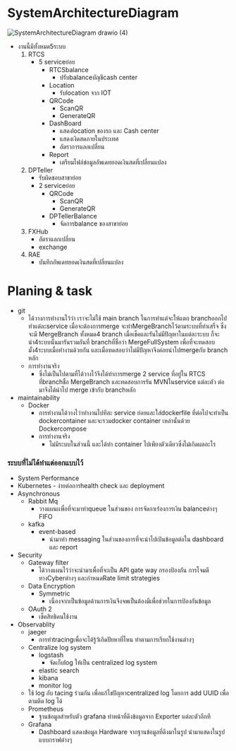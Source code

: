 # SystemArchitectureDiagram
![SystemArchitectureDiagram drawio (4)](https://user-images.githubusercontent.com/93904514/159172266-2f155545-7166-4ad1-8f0e-2761334744fe.png)
- งานนี้มีทั้งหมด5ระบบ
  1.  RTCS
      - 5 serviceย่อย
        - RTCSbalance
          - ปรับbalanceบัญชีcash center
        - Location
          - รับlocation จาก IOT
        - QRCode
          - ScanQR
          - GenerateQR
        - DashBoard
          - แสดงlocation ของรถ และ Cash center
          - แสดงเงิดสดภายในประเทศ
          - อัตราการแลกเปลี่ยน
        - Report
          - เตรียมไฟล์ข่อมูลอัพเดทยอดเงินสดที่เปลี่ยนแปลง 
  2.  DPTeller
      - รับผิดชอบสาขาย่อย
      - 2 serviceย่อย
         -  QRCode
            - ScanQR
            - GenerateQR
         -  DPTellerBalance
            - จัดการbalance ของสาขาย่อย
  3.  FXHub
      - อัตราแลกเปลี่ยน
      - exchange
  4.  RAE
      - บันทึกอัพเดทยอดเงินสดที่เปลี่ยนแปลง 

# Planing & task
- git
  - ได้วางการทำงานไว้ว่า เราจะไม่ใช้ main branch ในการทำแต่จะให้แตก branchออกไปทำแต่ละservice เมื่อจะต้องการmerge จะทำMergeBranchไว้ตามระบบที่ทำเสร็จ ซึ่งจะมี MergeBranch ทั้งหมด4 branch    เมื่อเช็คและรันไม่มีปัญหาในแต่ละระบบ ก็จะนำ4ระบบนั้นมารันรวมกันที่  branchที่ชื่อว่า MergeFullSystem เพื่อที่จะทดสอบมั้ง4ระบบเมื่อทำงานด้วยกัน และเมื่อทดสอบว่าไม่มีปัญหาจึงค่อยนำไปmergeกับ branch หลัก
  - การทำงานจริง
    - ซึ่งไม่เป็นไปตามที่ได้วางไว้จึงได้ทำการmerge 2 service ที่อยู่ใน RTCS ที่branchชื่อ MergeBranch และทดสอบการรัน MVNในservice แต่ละตัว ต่อมาจึงได้นำไป merge เข้ากับ branchหลัก
- maintainability
  - Docker
    - การทำงานได้วางไว่าทำงานไปทีละ service ย่อยและใส่dockerfile ที่ต่อไปจะทำเป็น dockercontainer และจะรวมdocker container เหล่านั้นด้วย Dockercompose
    - การทำงานจริง
      - ไม่มีระบบในส่วนนี้ และได้ทำ container ไปเพียงตัวเดียวซึ่งไม่เกิดผลอะไร
      
 ### ระบบที่ไม่ได้ทำแต่ออกแบบไว้
 - System Performance
  - Kubernetes 
		  - ง่ายต่อการhealth check และ deployment
  - Asynchronous
    - Rabbit Mq 
      - วางแผนเเพื่อที่จะมาทำqueue ในส่วนของ การจัดกาเร่่องการเงิน balanceต่างๆ FIFO
    - kafka
      - event-based 
        - นำมาทำ messaging ในส่วนของการที่จะนำไปเป้นข้อมูลต่อใน dashboard และ report
- Security
  - Gateway filter
    - ได้วางแผนไว้ว่าจะนำมาเพื่อที่จะเป็น API gate way กรองป้องกัน การโจมตีทางCyberต่างๆ และกำหนดRate limit strategies
  - Data Encryption
    - Symmetric
      - เนื่องจากเป็นข้อมูลด้านการเงินจึงจพเป็นต้องมีเพื่อช่วยในการป้องกันข้อมูล
  - OAuth 2
      - เช็คสิทธิคนใช้งาน
- Observablity
    - jaeger
      - การทำtracingเพื่อจะได้รู้ว้่เกิดปัยหาที่ไหน ทำตามการเรียกใช้งานต่างๆ
    - Centralize log system
      - logstash
        - จัดเก็บlog  ให้เป็น centralized log system
      -  elastic search
      -  kibana
        - monitor log
    - ใช้ log กับ tacing ร่วมกัน เพื่อแก้ไขปัญหาcentralized log  โดยการ add UUID เพื่อตามติด log ได้
    - Prometheus
      - ฐานข้อมูลสำหรับตัว grafana ทำหน้าที่ดึงข้อมูลจาก Exporter แต่ละตัวอีกที
    - Grafana 
      - Dashboard แสดงข้อมูล Hardware จากฐานข้อมูลที่ดึงมาในรูป นำมาแสดงในรูปแบบกราฟต่างๆ 



